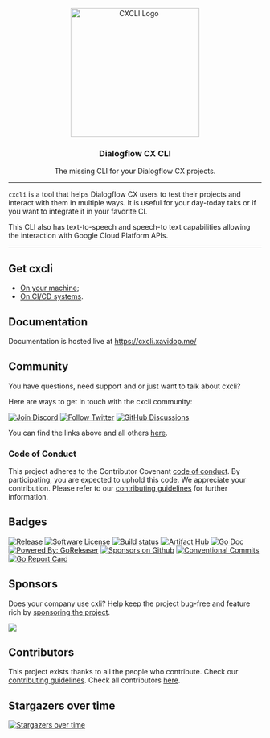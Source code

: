 <p align="center">
  <img alt="CXCLI Logo" src="https://cxcli.xavidop.me/images/logo.png" height="256" />
  <h3 align="center">Dialogflow CX CLI</h3>
  <p align="center">The missing CLI for your Dialogflow CX projects.</p>
</p>

---

`cxcli` is a tool that helps Dialogflow CX users to test their projects and interact with them in multiple ways.
It is useful for your day-today taks or if you want to integrate it in your favorite CI.

This CLI also has text-to-speech and speech-to text capabilities allowing the interaction with Google Cloud Platform APIs.

---

## Get cxcli

- [On your machine](https://cxcli.xavidop.me/install/);
- [On CI/CD systems](https://cxcli.xavidop.me/ci/).

## Documentation

Documentation is hosted live at https://cxcli.xavidop.me/

## Community

You have questions, need support and or just want to talk about cxcli?

Here are ways to get in touch with the cxcli community:

[![Join Discord](https://img.shields.io/badge/Join_our_Discord_server-5865F2?style=for-the-badge&logo=discord&logoColor=white)](https://discord.gg/DGJrmP7Z)
[![Follow Twitter](https://img.shields.io/badge/follow_on_twitter-1DA1F2?style=for-the-badge&logo=twitter&logoColor=white)](https://twitter.com/dialogflowcxcli)
[![GitHub Discussions](https://img.shields.io/badge/GITHUB_DISCUSSION-181717?style=for-the-badge&logo=github&logoColor=white)](https://github.com/xavidop/dialogflow-cx-cli/discussions)

You can find the links above and all others [here](https://cxcli.xavidop.me/links/).

### Code of Conduct

This project adheres to the Contributor Covenant [code of conduct](https://github.com/xavidop/dialogflow-cx-cli/blob/master/CODE_OF_CONDUCT.md).
By participating, you are expected to uphold this code.
We appreciate your contribution.
Please refer to our [contributing guidelines](CONTRIBUTING.md) for further information.

## Badges

[![Release](https://img.shields.io/github/release/xavidop/dialogflow-cx-cli.svg?style=for-the-badge)](https://github.com/xavidop/dialogflow-cx-cli/releases/latest)
[![Software License](https://img.shields.io/github/license/xavidop/dialogflow-cx-cli?style=for-the-badge)](/LICENSE.md)
[![Build status](https://img.shields.io/github/actions/workflow/status/xavidop/dialogflow-cx-cli/release_build.yml?style=for-the-badge)](https://github.com/xavidop/dialogflow-cx-cli/actions/workflows/release_build.yml)
[![Artifact Hub](https://img.shields.io/endpoint?url=https://artifacthub.io/badge/repository/cxcli&style=for-the-badge)](https://artifacthub.io/packages/search?repo=cxcli)
[![Go Doc](https://img.shields.io/badge/godoc-reference-blue.svg?style=for-the-badge)](http://godoc.org/github.com/xavidop/dialogflow-cx-cli)
[![Powered By: GoReleaser](https://img.shields.io/badge/powered%20by-goreleaser-green.svg?style=for-the-badge)](https://github.com/goreleaser)
[![Sponsors on Github](https://opencollective.com/cxcli/sponsors/badge.svg?style=for-the-badge)](https://github.com/sponsors/xavidop)
[![Conventional Commits](https://img.shields.io/badge/Conventional%20Commits-1.0.0-yellow.svg?style=for-the-badge)](https://conventionalcommits.org)
[![Go Report Card](https://goreportcard.com/badge/github.com/xavidop/dialogflow-cx-cli)](https://goreportcard.com/report/github.com/xavidop/dialogflow-cx-cli)

## Sponsors

Does your company use cxli? Help keep the project bug-free and feature rich by [sponsoring the project](https://github.com/sponsors/xavidop).

<a href="https://github.com/sponsors/xavidop" target="_blank"><img src="https://opencollective.com/cxcli/sponsors/0/avatar"></a>

## Contributors

This project exists thanks to all the people who contribute. Check our [contributing guidelines](CONTRIBUTING.md).
Check all contributors [here](https://github.com/xavidop/dialogflow-cx-cli/graphs/contributors).
## Stargazers over time

[![Stargazers over time](https://starchart.cc/xavidop/dialogflow-cx-cli.svg)](https://starchart.cc/xavidop/dialogflow-cx-cli)
